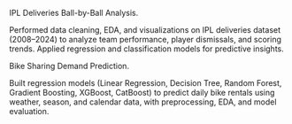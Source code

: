 IPL Deliveries Ball-by-Ball Analysis.

Performed data cleaning, EDA, and visualizations on IPL deliveries dataset (2008–2024) to analyze team performance, player dismissals, and scoring trends. Applied regression and classification models for predictive insights.

Bike Sharing Demand Prediction.

Built regression models (Linear Regression, Decision Tree, Random Forest, Gradient Boosting, XGBoost, CatBoost) to predict daily bike rentals using weather, season, and calendar data, with preprocessing, EDA, and model evaluation.
